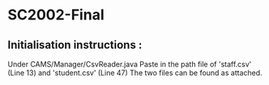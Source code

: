 # SC2002-Final
## Initialisation instructions :
Under CAMS/Manager/CsvReader.java
Paste in the path file of 'staff.csv' (Line 13) and 'student.csv' (Line 47)
The two files can be found as attached.
